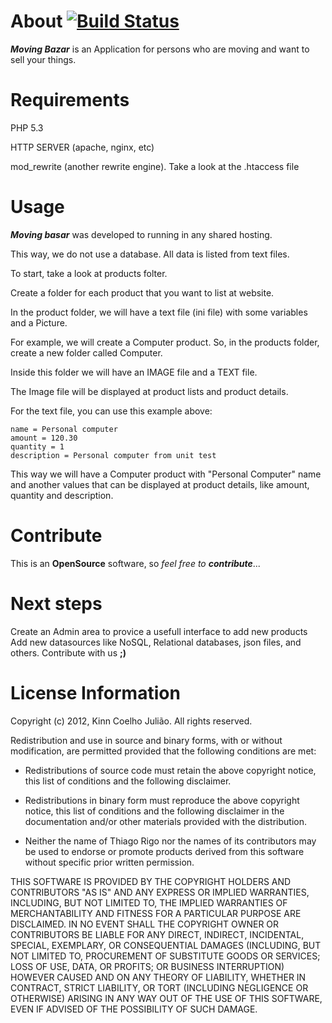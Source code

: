 About [![Build Status](https://secure.travis-ci.org/kinncj/moving-bazar.png)](http://travis-ci.org/kinncj/moving-bazar)
===================

 _**Moving Bazar**_ is an Application for persons who are moving and want to sell your things.
 
Requirements
===================

 PHP 5.3
 
 HTTP SERVER (apache, nginx, etc)
 
 mod_rewrite (another rewrite engine). Take a look at the .htaccess file
 

Usage
===================

 _**Moving basar**_ was developed to running in any shared hosting.
 
 This way, we do not use a database. All data is listed from text files.
 
 To start, take a look at products folter.
 
 Create a folder for each product that you want to list at website.
 
 In the product folder, we will have a text file (ini file) with some variables
 and a Picture.
 
 For example, we will create a Computer product.
 So, in the products folder, create a new folder called Computer.
 
 Inside this folder we will have an IMAGE file and a TEXT file.
 
 The Image file will be displayed at product lists and product details.
 
 For the text file, you can use this example above:
 
    name = Personal computer
    amount = 120.30
    quantity = 1
    description = Personal computer from unit test
  
 This way we will have a Computer product with "Personal Computer" name and another values that can be displayed at product details,
 like amount, quantity and description.
 

Contribute
===================

 This is an **OpenSource** software, so _feel free to **contribute**_...
 
Next steps
===================

 Create an Admin area to provice a usefull interface to add new products
 Add new datasources like NoSQL, Relational databases, json files, and others.
  Contribute with us **;)**
  
License Information
===================

Copyright (c) 2012, Kinn Coelho Julião.
All rights reserved.

Redistribution and use in source and binary forms, with or without modification,
are permitted provided that the following conditions are met:

* Redistributions of source code must retain the above copyright notice,
this list of conditions and the following disclaimer.

* Redistributions in binary form must reproduce the above copyright notice,
this list of conditions and the following disclaimer in the documentation
and/or other materials provided with the distribution.

* Neither the name of Thiago Rigo nor the names of its
contributors may be used to endorse or promote products derived from this
software without specific prior written permission.

THIS SOFTWARE IS PROVIDED BY THE COPYRIGHT HOLDERS AND CONTRIBUTORS "AS IS" AND
ANY EXPRESS OR IMPLIED WARRANTIES, INCLUDING, BUT NOT LIMITED TO, THE IMPLIED
WARRANTIES OF MERCHANTABILITY AND FITNESS FOR A PARTICULAR PURPOSE ARE
DISCLAIMED. IN NO EVENT SHALL THE COPYRIGHT OWNER OR CONTRIBUTORS BE LIABLE FOR
ANY DIRECT, INDIRECT, INCIDENTAL, SPECIAL, EXEMPLARY, OR CONSEQUENTIAL DAMAGES
(INCLUDING, BUT NOT LIMITED TO, PROCUREMENT OF SUBSTITUTE GOODS OR SERVICES;
LOSS OF USE, DATA, OR PROFITS; OR BUSINESS INTERRUPTION) HOWEVER CAUSED AND ON
ANY THEORY OF LIABILITY, WHETHER IN CONTRACT, STRICT LIABILITY, OR TORT
(INCLUDING NEGLIGENCE OR OTHERWISE) ARISING IN ANY WAY OUT OF THE USE OF THIS
SOFTWARE, EVEN IF ADVISED OF THE POSSIBILITY OF SUCH DAMAGE.    
